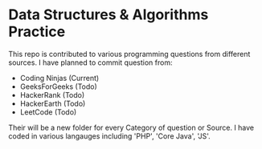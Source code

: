 # Data Structures & Algorithms Practice

This repo is contributed to various programming questions from different sources.
I have planned to commit question from:
  - Coding Ninjas (Current)
  - GeeksForGeeks (Todo)
  - HackerRank (Todo)
  - HackerEarth (Todo)
  - LeetCode (Todo)

Their will be a new folder for every Category of question or Source.
I have coded in various langauges including 'PHP', 'Core Java', 'JS'.
